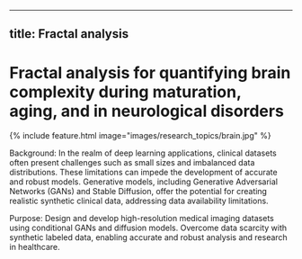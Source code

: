 
---
title: Fractal analysis 
---

# <i class="Fractal analysis"></i>Fractal analysis for quantifying brain complexity during maturation, aging, and in neurological disorders

{%
  include feature.html
  image="images/research_topics/brain.jpg"
%}



Background: In the realm of deep learning applications, clinical datasets often present challenges such as small sizes and imbalanced data distributions. These limitations can impede the development of accurate and robust models. Generative models, including Generative Adversarial Networks (GANs) and Stable Diffusion, offer the potential for creating realistic synthetic clinical data, addressing data availability limitations.

Purpose: Design and develop high-resolution medical imaging datasets using conditional GANs and diffusion models. Overcome data scarcity with synthetic labeled data, enabling accurate and robust analysis and research in healthcare.
